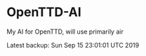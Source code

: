 # OpenTTD-AI
My AI for OpenTTD, will use primarily air

Latest backup: Sun Sep 15 23:01:01 UTC 2019
